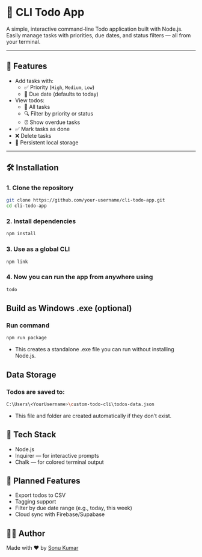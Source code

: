 # 📝 CLI Todo App

A simple, interactive command-line Todo application built with Node.js. Easily manage tasks with priorities, due dates, and status filters — all from your terminal.

---

## 🚀 Features

- Add tasks with:
  - ✅ Priority (`High`, `Medium`, `Low`)
  - 📅 Due date (defaults to today)
- View todos:
  - 📌 All tasks
  - 🔍 Filter by priority or status
  - ⏰ Show overdue tasks
- ✅ Mark tasks as done
- ❌ Delete tasks
- 💾 Persistent local storage

---

## 🛠️ Installation

### 1. Clone the repository

```bash
git clone https://github.com/your-username/cli-todo-app.git
cd cli-todo-app
```

### 2. Install dependencies
```bash
npm install
```

### 3. Use as a global CLI
```bash
npm link
```

### 4. Now you can run the app from anywhere using
```bash
todo
```

## Build as Windows .exe (optional)
### Run command
```bash
npm run package
```
- This creates a standalone .exe file you can run without installing Node.js.

## Data Storage
### Todos are saved to:
```bash
C:\Users\<YourUsername>\custom-todo-cli\todos-data.json
```
- This file and folder are created automatically if they don’t exist.

## 🔧 Tech Stack
- Node.js
- Inquirer — for interactive prompts
- Chalk — for colored terminal output

## 📌 Planned Features
- Export todos to CSV
- Tagging support
- Filter by due date range (e.g., today, this week)
- Cloud sync with Firebase/Supabase

## 🧑‍💻 Author
Made with ❤️ by [Sonu Kumar](https://github.com/sonu-kumar-zero)


